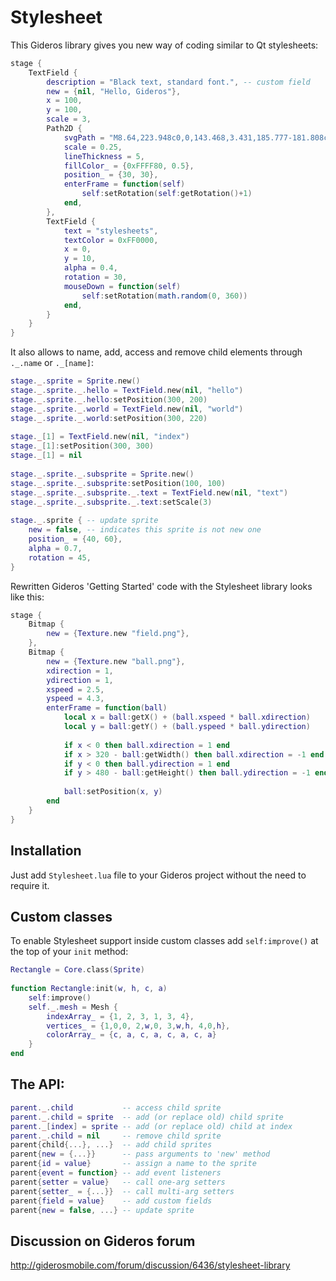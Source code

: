# Stylesheet
This Gideros library gives you new way of coding similar to Qt stylesheets:
```lua
stage {
	TextField {
		description = "Black text, standard font.", -- custom field
		new = {nil, "Hello, Gideros"},
		x = 100,
		y = 100,
		scale = 3,
		Path2D {
			svgPath = "M8.64,223.948c0,0,143.468,3.431,185.777-181.808c2.673-11.702-1.23-20.154,1.316-33.146h16.287c0,0-3.14,17.248,1.095,30.848c21.392,68.692-4.179,242.343-204.227,196.59L8.64,223.948z",
			scale = 0.25,
			lineThickness = 5,
			fillColor_ = {0xFFFF80, 0.5},
			position_ = {30, 30},
			enterFrame = function(self)
				self:setRotation(self:getRotation()+1)
			end,
		},
		TextField {
			text = "stylesheets",
			textColor = 0xFF0000,
			x = 0,
			y = 10,
			alpha = 0.4,
			rotation = 30,
			mouseDown = function(self)
				self:setRotation(math.random(0, 360))
			end,
		}
	}
}
```

It also allows to name, add, access and remove child elements through `._.name` or `._[name]`:
```lua
stage._.sprite = Sprite.new()
stage._.sprite._.hello = TextField.new(nil, "hello")
stage._.sprite._.hello:setPosition(300, 200)
stage._.sprite._.world = TextField.new(nil, "world")
stage._.sprite._.world:setPosition(300, 220)
 
stage._[1] = TextField.new(nil, "index")
stage._[1]:setPosition(300, 300)
stage._[1] = nil
 
stage._.sprite._.subsprite = Sprite.new()
stage._.sprite._.subsprite:setPosition(100, 100)
stage._.sprite._.subsprite._.text = TextField.new(nil, "text")
stage._.sprite._.subsprite._.text:setScale(3)
 
stage._.sprite { -- update sprite
	new = false, -- indicates this sprite is not new one
	position_ = {40, 60},
	alpha = 0.7,
	rotation = 45,
}
```
Rewritten Gideros 'Getting Started' code with the Stylesheet library looks like this:
```lua
stage {
	Bitmap {
		new = {Texture.new "field.png"},
	},
	Bitmap {
		new = {Texture.new "ball.png"},
		xdirection = 1,
		ydirection = 1,
		xspeed = 2.5,
		yspeed = 4.3,
		enterFrame = function(ball)
			local x = ball:getX() + (ball.xspeed * ball.xdirection)
			local y = ball:getY() + (ball.yspeed * ball.ydirection)
 
			if x < 0 then ball.xdirection = 1 end
			if x > 320 - ball:getWidth() then ball.xdirection = -1 end
			if y < 0 then ball.ydirection = 1 end
			if y > 480 - ball:getHeight() then ball.ydirection = -1 end
 
			ball:setPosition(x, y)		
		end
	}
}
```
## Installation
Just add `Stylesheet.lua` file to your Gideros project without the need to require it.

## Custom classes
To enable Stylesheet support inside custom classes add `self:improve()` at the top of your `init` method:
```lua
Rectangle = Core.class(Sprite)
 
function Rectangle:init(w, h, c, a)
	self:improve()
	self._.mesh = Mesh {
		indexArray_ = {1, 2, 3, 1, 3, 4},
		vertices_ = {1,0,0, 2,w,0, 3,w,h, 4,0,h},
		colorArray_ = {c, a, c, a, c, a, c, a}
	}
end
```
## The API:
```lua
parent._.child           -- access child sprite
parent._.child = sprite  -- add (or replace old) child sprite
parent._[index] = sprite -- add (or replace old) child at index
parent._.child = nil     -- remove child sprite
parent{child{...}, ...}  -- add child sprites
parent{new = {...}}      -- pass arguments to 'new' method
parent{id = value}       -- assign a name to the sprite
parent{event = function} -- add event listeners
parent{setter = value}   -- call one-arg setters
parent{setter_ = {...}}  -- call multi-arg setters
parent{field = value}    -- add custom fields
parent{new = false, ...} -- update sprite
```
## Discussion on Gideros forum
http://giderosmobile.com/forum/discussion/6436/stylesheet-library
